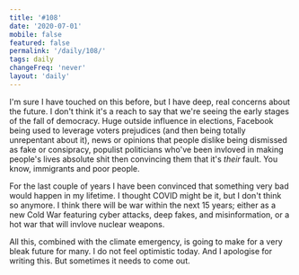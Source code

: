 ```yaml
---
title: '#108'
date: '2020-07-01'
mobile: false
featured: false
permalink: '/daily/108/'
tags: daily
changeFreq: 'never'
layout: 'daily'
---
```


I'm sure I have touched on this before, but I have deep, real concerns about the future. I don't think it's a reach to say that we're seeing the early stages of the fall of democracy. Huge outside influence in elections, Facebook being used to leverage voters prejudices (and then being totally unrepentant about it), news or opinions that people dislike being dismissed as fake or consipracy, populist politicians who've been invloved in making people's lives absolute shit then convincing them that it's _their_ fault. You know, immigrants and poor people.

For the last couple of years I have been convinced that something very bad would happen in my lifetime. I thought COVID might be it, but I don't think so anymore. I think there will be war within the next 15 years; either as a new Cold War featuring cyber attacks, deep fakes, and misinformation, or a hot war that will invlove nuclear weapons.

All this, combined with the climate emergency, is going to make for a very bleak future for many. I do not feel optimistic today. And I apologise for writing this. But sometimes it needs to come out.
